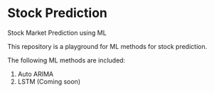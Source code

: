 # Stock Prediction
Stock Market Prediction using ML 

This repository is a playground for ML methods for stock prediction. 

The following ML methods are included:
1) Auto ARIMA
2) LSTM (Coming soon)
